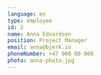 ```yaml
---
language: en
type: employee
id: 2
name: Anna Edvardsen
position: Project Manager
email: anna@bjerk.io
phoneNumber: +47 900 00 000
photo: anna-photo.jpg
---
```

